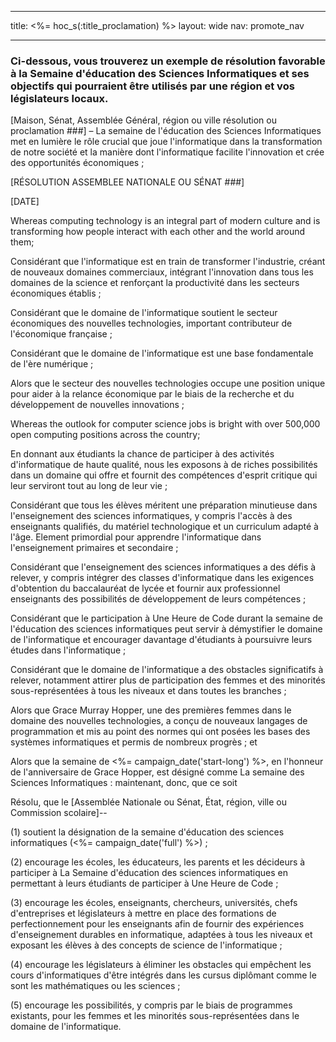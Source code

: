 * * *

title: <%= hoc_s(:title_proclamation) %> layout: wide nav: promote_nav

* * *

### Ci-dessous, vous trouverez un exemple de résolution favorable à la Semaine d'éducation des Sciences Informatiques et ses objectifs qui pourraient être utilisés par une région et vos législateurs locaux.

  
[Maison, Sénat, Assemblée Général, région ou ville résolution ou proclamation ###] – La semaine de l'éducation des Sciences Informatiques met en lumière le rôle crucial que joue l'informatique dans la transformation de notre société et la manière dont l'informatique facilite l'innovation et crée des opportunités économiques ;

[RÉSOLUTION ASSEMBLEE NATIONALE OU SÉNAT ###]

[DATE]

Whereas computing technology is an integral part of modern culture and is transforming how people interact with each other and the world around them;

Considérant que l'informatique est en train de transformer l'industrie, créant de nouveaux domaines commerciaux, intégrant l'innovation dans tous les domaines de la science et renforçant la productivité dans les secteurs économiques établis ;

Considérant que le domaine de l'informatique soutient le secteur économiques des nouvelles technologies, important contributeur de l'économique française ;

Considérant que le domaine de l'informatique est une base fondamentale de l'ère numérique ;

Alors que le secteur des nouvelles technologies occupe une position unique pour aider à la relance économique par le biais de la recherche et du développement de nouvelles innovations ;

Whereas the outlook for computer science jobs is bright with over 500,000 open computing positions across the country;

En donnant aux étudiants la chance de participer à des activités d'informatique de haute qualité, nous les exposons à de riches possibilités dans un domaine qui offre et fournit des compétences d'esprit critique qui leur serviront tout au long de leur vie ;

Considérant que tous les élèves méritent une préparation minutieuse dans l'enseignement des sciences informatiques, y compris l'accès à des enseignants qualifiés, du matériel technologique et un curriculum adapté à l'âge. Element primordial pour apprendre l'informatique dans l'enseignement primaires et secondaire ;

Considérant que l'enseignement des sciences informatiques a des défis à relever, y compris intégrer des classes d'informatique dans les exigences d'obtention du baccalauréat de lycée et fournir aux professionnel enseignants des possibilités de développement de leurs compétences ;

Considérant que le participation à Une Heure de Code durant la semaine de l'éducation des sciences informatiques peut servir à démystifier le domaine de l'informatique et encourager davantage d'étudiants à poursuivre leurs études dans l'informatique ;

Considérant que le domaine de l'informatique a des obstacles significatifs à relever, notamment attirer plus de participation des femmes et des minorités sous-représentées à tous les niveaux et dans toutes les branches ;

Alors que Grace Murray Hopper, une des premières femmes dans le domaine des nouvelles technologies, a conçu de nouveaux langages de programmation et mis au point des normes qui ont posées les bases des systèmes informatiques et permis de nombreux progrès ; et

Alors que la semaine de <%= campaign_date('start-long') %>, en l'honneur de l'anniversaire de Grace Hopper, est désigné comme La semaine des Sciences Informatiques : maintenant, donc, que ce soit

Résolu, que le [Assemblée Nationale ou Sénat, État, région, ville ou Commission scolaire]--

(1) soutient la désignation de la semaine d'éducation des sciences informatiques (<%= campaign_date('full') %>) ;

(2) encourage les écoles, les éducateurs, les parents et les décideurs à participer à La Semaine d'éducation des sciences informatiques en permettant à leurs étudiants de participer à Une Heure de Code ;

(3) encourage les écoles, enseignants, chercheurs, universités, chefs d'entreprises et législateurs à mettre en place des formations de perfectionnement pour les enseignants afin de fournir des expériences d'enseignement durables en informatique, adaptées à tous les niveaux et exposant les élèves à des concepts de science de l'informatique ;

(4) encourage les législateurs à éliminer les obstacles qui empêchent les cours d'informatiques d'être intégrés dans les cursus diplômant comme le sont les mathématiques ou les sciences ;

(5) encourage les possibilités, y compris par le biais de programmes existants, pour les femmes et les minorités sous-représentées dans le domaine de l'informatique.